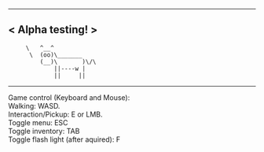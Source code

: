 ________________
< Alpha testing! >
  ----------------
         \   ^__^ 
          \  (oo)\_______
             (__)\       )\/\
                 ||----w |
                 ||     ||
                 
________________
Game control (Keyboard and Mouse):  
Walking: WASD.   
Interaction/Pickup: E or LMB.   
Toggle menu: ESC  
Toggle inventory: TAB   
Toggle flash light (after aquired): F    
